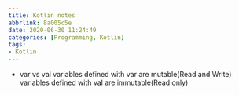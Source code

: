 ```yaml
---
title: Kotlin notes
abbrlink: 8a005c5e
date: 2020-06-30 11:24:49
categories: [Programming, Kotlin]
tags:
- Kotlin
---
```

* var vs val
variables defined with var are mutable(Read and Write)
variables defined with val are immutable(Read only)